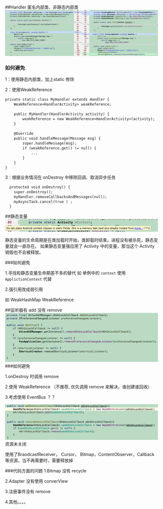 ##Handler 匿名内部类、非静态内部类
![](1.png)
### 如何避免
1：使用静态内部类，加上static 修饰

2：使用WeakReference

``` 
private static class MyHandler extends Handler {
    WeakReference<HandlerActivity> weakReference;

    public MyHandler(HandlerActivity activity) {
        weakReference = new WeakReference<HandlerActivity>(activity);
    }

    @Override
    public void handleMessage(Message msg) {
        super.handleMessage(msg);
        if (weakReference.get() != null) {
            ...
        }
    }
}
```   

3：根据业务情况在 onDestroy 中移除回调、取消异步任务
``` 
  protected void onDestroy() {
    super.onDestroy();
    myHandler.removeCallbacksAndMessages(null);
    myAsyncTask.cancel(true ) ;
  }
``` 

##静态变量
![](2.png)

静态变量的生命周期是在类加载时开始，类卸载时结束。进程没有被杀死，静态变量就会一直存在。 如果静态变量强应用了 Activity 中的变量，那当这个 Activity 销毁也不会被释放。

###如何避免

1.寻找和静态变量生命期差不多的替代
如 单例中的 ```context``` 使用 ```ApplictionContext``` 代替

2.强引用改成弱引用

如 WeakHashMap WeakReference

##监听器有 add 没有 remove
![](3.png)
###如何避免

1.onDestroy 时调用 remove

2.使用 WeakReference （不推荐, 优先调用 remove 来解决，谁创建谁回收）

3.考虑使用 EventBus ？？

![](3-1.png)
资源未关闭

使用了BraodcastReceiver， Cursor， Bitmap，ContentObserver，Callback 等资源，当不再需要时，需要释放掉

###代码方面的问题
1.Bitmap 没有 recycle

2.Adapter 没有使用 converView

3.注册事件没有 remove

4.其他。。。。